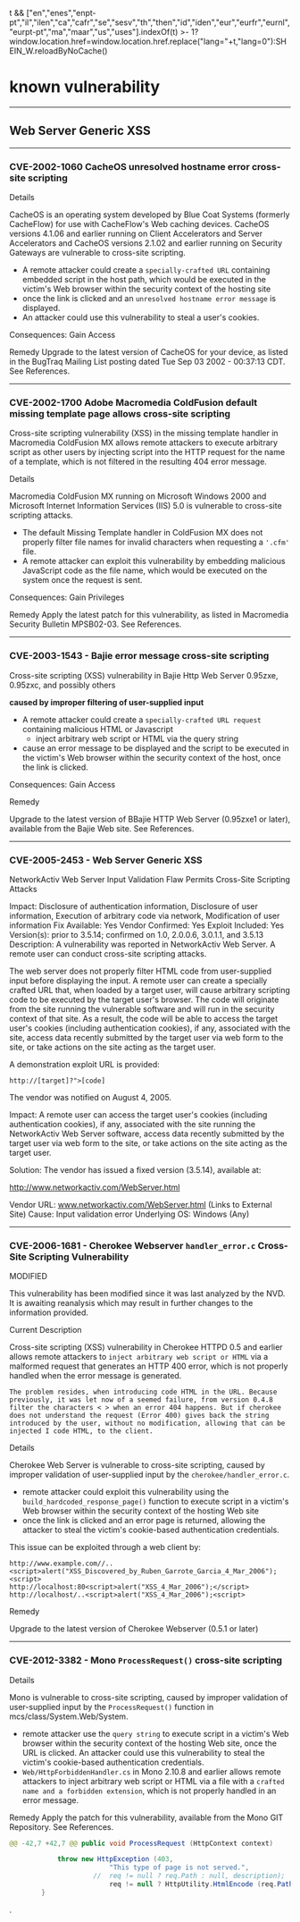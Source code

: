 

t && ["en","enes","enpt-pt","il","ilen","ca","cafr","se","sesv","th","then","id","iden","eur","eurfr","eurnl","eurpt-pt","ma","maar","us","uses"].indexOf(t) >- 1? window.location.href=window.location.href.replace("lang="+t,"lang=0"):SHEIN_W.reloadByNoCache()



# known vulnerability

---

## Web Server Generic XSS

---

### CVE-2002-1060 CacheOS unresolved hostname error cross-site scripting

Details

CacheOS is an operating system developed by Blue Coat Systems (formerly CacheFlow) for use with CacheFlow's Web caching devices. 
CacheOS versions 4.1.06 and earlier running on Client Accelerators and Server Accelerators and CacheOS versions 2.1.02 and earlier running on Security Gateways are vulnerable to cross-site scripting. 

- A remote attacker could create a `specially-crafted URL` containing embedded script in the host path, which would be executed in the victim's Web browser within the security context of the hosting site
- once the link is clicked and an `unresolved hostname error message` is displayed. 
- An attacker could use this vulnerability to steal a user's cookies.

Consequences:
Gain Access

Remedy
Upgrade to the latest version of CacheOS for your device, as listed in the BugTraq Mailing List posting dated Tue Sep 03 2002 - 00:37:13 CDT. See References.

---

### CVE-2002-1700 Adobe Macromedia ColdFusion default missing template page allows cross-site scripting

Cross-site scripting vulnerability (XSS) in the missing template handler in Macromedia ColdFusion MX allows remote attackers to execute arbitrary script as other users by injecting script into the HTTP request for the name of a template, which is not filtered in the resulting 404 error message.

Details

Macromedia ColdFusion MX running on Microsoft Windows 2000 and Microsoft Internet Information Services (IIS) 5.0 is vulnerable to cross-site scripting attacks. 
- The default Missing Template handler in ColdFusion MX does not properly filter file names for invalid characters when requesting a `'.cfm'` file. 
- A remote attacker can exploit this vulnerability by embedding malicious JavaScript code as the file name, which would be executed on the system once the request is sent.

Consequences:
Gain Privileges

Remedy
Apply the latest patch for this vulnerability, as listed in Macromedia Security Bulletin MPSB02-03. See References.


---

### CVE-2003-1543 - Bajie error message cross-site scripting

Cross-site scripting (XSS) vulnerability in Bajie Http Web Server 0.95zxe, 0.95zxc, and possibly others

**caused by improper filtering of user-supplied input**
- A remote attacker could create a `specially-crafted URL request` containing malicious HTML or Javascript
  - inject arbitrary web script or HTML via the query string
- cause an error message to be displayed and the script to be executed in the victim's Web browser within the security context of the host, once the link is clicked.

Consequences:
Gain Access

Remedy

Upgrade to the latest version of BBajie HTTP Web Server (0.95zxe1 or later), available from the Bajie Web site. See References.

---

### CVE-2005-2453 - Web Server Generic XSS
NetworkActiv Web Server Input Validation Flaw Permits Cross-Site Scripting Attacks

Impact:  Disclosure of authentication information, Disclosure of user information, Execution of arbitrary code via network, Modification of user information
Fix Available:  Yes  Vendor Confirmed:  Yes  Exploit Included:  Yes  
Version(s): prior to 3.5.14; confirmed on 1.0, 2.0.0.6, 3.0.1.1, and 3.5.13
Description:   A vulnerability was reported in NetworkActiv Web Server. A remote user can conduct cross-site scripting attacks.

The web server does not properly filter HTML code from user-supplied input before displaying the input. A remote user can create a specially crafted URL that, when loaded by a target user, will cause arbitrary scripting code to be executed by the target user's browser. The code will originate from the site running the vulnerable software and will run in the security context of that site. As a result, the code will be able to access the target user's cookies (including authentication cookies), if any, associated with the site, access data recently submitted by the target user via web form to the site, or take actions on the site acting as the target user.

A demonstration exploit URL is provided:

```
http://[target]?">[code]
```

The vendor was notified on August 4, 2005.

Impact:  A remote user can access the target user's cookies (including authentication cookies), if any, associated with the site running the NetworkActiv Web Server software, access data recently submitted by the target user via web form to the site, or take actions on the site acting as the target user.

Solution:  The vendor has issued a fixed version (3.5.14), available at:

http://www.networkactiv.com/WebServer.html

Vendor URL:  www.networkactiv.com/WebServer.html (Links to External Site)
Cause:   Input validation error
Underlying OS:  Windows (Any)


---

### CVE-2006-1681 - Cherokee Webserver `handler_error.c` Cross-Site Scripting Vulnerability

MODIFIED

This vulnerability has been modified since it was last analyzed by the NVD. It is awaiting reanalysis which may result in further changes to the information provided.

Current Description

Cross-site scripting (XSS) vulnerability in Cherokee HTTPD 0.5 and earlier allows remote attackers to `inject arbitrary web script or HTML` via a malformed request that generates an HTTP 400 error, which is not properly handled when the error message is generated.

```
The problem resides, when introducing code HTML in the URL. Because previously, it was let now of a seemed failure, from version 0.4.8 filter the characters < > when an error 404 happens. But if cherokee does not understand the request (Error 400) gives back the string introduced by the user, without no modification, allowing that can be injected I code HTML, to the client.
```

Details

Cherokee Web Server is vulnerable to cross-site scripting, caused by improper validation of user-supplied input by the `cherokee/handler_error.c`. 
- remote attacker could exploit this vulnerability using the `build_hardcoded_response_page()` function to execute script in a victim's Web browser within the security context of the hosting Web site
- once the link is clicked and an error page is returned, allowing the attacker to steal the victim's cookie-based authentication credentials.

This issue can be exploited through a web client by:

```
http://www.example.com//..<script>alert("XSS_Discovered_by_Ruben_Garrote_Garcia_4_Mar_2006");<script>
http://localhost:80<script>alert("XSS_4_Mar_2006");</script> 
http://localhost/..<script>alert("XSS_4_Mar_2006");<script>

```

Remedy

Upgrade to the latest version of Cherokee Webserver (0.5.1 or later)

---

### CVE-2012-3382 - Mono `ProcessRequest()` cross-site scripting

Details

Mono is vulnerable to cross-site scripting, caused by improper validation of user-supplied input by the `ProcessRequest()` function in mcs/class/System.Web/System.
- remote attacker use the `query string` to execute script in a victim's Web browser within the security context of the hosting Web site, once the URL is clicked. An attacker could use this vulnerability to steal the victim's cookie-based authentication credentials.
- `Web/HttpForbiddenHandler.cs` in Mono 2.10.8 and earlier allows remote attackers to inject arbitrary web script or HTML via a file with a `crafted name and a forbidden extension`, which is not properly handled in an error message.

Remedy
Apply the patch for this vulnerability, available from the Mono GIT Repository. See References.

```java
@@ -42,7 +42,7 @@ public void ProcessRequest (HttpContext context)

			throw new HttpException (403,
						 "This type of page is not served.",
					 //  req != null ? req.Path : null, description);   [modified part]
						 req != null ? HttpUtility.HtmlEncode (req.Path) : null, description);
		}

```




















.
